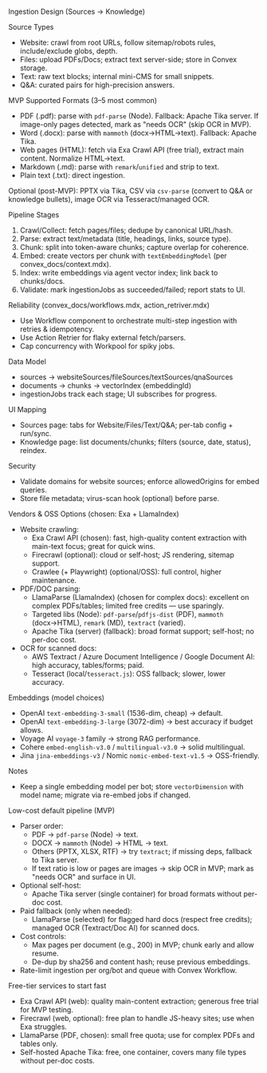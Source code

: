 Ingestion Design (Sources → Knowledge)

Source Types

- Website: crawl from root URLs, follow sitemap/robots rules, include/exclude globs, depth.
- Files: upload PDFs/Docs; extract text server-side; store in Convex storage.
- Text: raw text blocks; internal mini-CMS for small snippets.
- Q&A: curated pairs for high-precision answers.

MVP Supported Formats (3–5 most common)

- PDF (.pdf): parse with `pdf-parse` (Node). Fallback: Apache Tika server. If image-only pages detected, mark as "needs OCR" (skip OCR in MVP).
- Word (.docx): parse with `mammoth` (docx→HTML→text). Fallback: Apache Tika.
- Web pages (HTML): fetch via Exa Crawl API (free trial), extract main content. Normalize HTML→text.
- Markdown (.md): parse with `remark`/`unified` and strip to text.
- Plain text (.txt): direct ingestion.

Optional (post-MVP): PPTX via Tika, CSV via `csv-parse` (convert to Q&A or knowledge bullets), image OCR via Tesseract/managed OCR.

Pipeline Stages

1) Crawl/Collect: fetch pages/files; dedupe by canonical URL/hash.
2) Parse: extract text/metadata (title, headings, links, source type).
3) Chunk: split into token-aware chunks; capture overlap for coherence.
4) Embed: create vectors per chunk with `textEmbeddingModel` (per convex_docs/context.mdx).
5) Index: write embeddings via agent vector index; link back to chunks/docs.
6) Validate: mark ingestionJobs as succeeded/failed; report stats to UI.

Reliability (convex_docs/workflows.mdx, action_retriver.mdx)

- Use Workflow component to orchestrate multi-step ingestion with retries & idempotency.
- Use Action Retrier for flaky external fetch/parsers.
- Cap concurrency with Workpool for spiky jobs.

Data Model

- sources → websiteSources/fileSources/textSources/qnaSources
- documents → chunks → vectorIndex (embeddingId)
- ingestionJobs track each stage; UI subscribes for progress.

UI Mapping

- Sources page: tabs for Website/Files/Text/Q&A; per-tab config + run/sync.
- Knowledge page: list documents/chunks; filters (source, date, status), reindex.

Security

- Validate domains for website sources; enforce allowedOrigins for embed queries.
- Store file metadata; virus-scan hook (optional) before parse.

Vendors & OSS Options (chosen: Exa + LlamaIndex)

- Website crawling:
  - Exa Crawl API (chosen): fast, high-quality content extraction with main-text focus; great for quick wins.
  - Firecrawl (optional): cloud or self-host; JS rendering, sitemap support.
  - Crawlee (+ Playwright) (optional/OSS): full control, higher maintenance.
- PDF/DOC parsing:
  - LlamaParse (LlamaIndex) (chosen for complex docs): excellent on complex PDFs/tables; limited free credits — use sparingly.
  - Targeted libs (Node): `pdf-parse`/`pdfjs-dist` (PDF), `mammoth` (docx→HTML), `remark` (MD), `textract` (varied).
  - Apache Tika (server) (fallback): broad format support; self-host; no per-doc cost.
- OCR for scanned docs:
  - AWS Textract / Azure Document Intelligence / Google Document AI: high accuracy, tables/forms; paid.
  - Tesseract (local/`tesseract.js`): OSS fallback; slower, lower accuracy.

Embeddings (model choices)

- OpenAI `text-embedding-3-small` (1536-dim, cheap) → default.
- OpenAI `text-embedding-3-large` (3072-dim) → best accuracy if budget allows.
- Voyage AI `voyage-3` family → strong RAG performance.
- Cohere `embed-english-v3.0` / `multilingual-v3.0` → solid multilingual.
- Jina `jina-embeddings-v3` / Nomic `nomic-embed-text-v1.5` → OSS-friendly.

Notes

- Keep a single embedding model per bot; store `vectorDimension` with model name; migrate via re-embed jobs if changed.

Low-cost default pipeline (MVP)

- Parser order:
  - PDF → `pdf-parse` (Node) → text.
  - DOCX → `mammoth` (Node) → HTML → text.
  - Others (PPTX, XLSX, RTF) → try `textract`; if missing deps, fallback to Tika server.
  - If text ratio is low or pages are images → skip OCR in MVP; mark as "needs OCR" and surface in UI.
- Optional self-host:
  - Apache Tika server (single container) for broad formats without per-doc cost.
- Paid fallback (only when needed):
  - LlamaParse (selected) for flagged hard docs (respect free credits); managed OCR (Textract/Doc AI) for scanned docs.
- Cost controls:
  - Max pages per document (e.g., 200) in MVP; chunk early and allow resume.
  - De-dup by sha256 and content hash; reuse previous embeddings.
- Rate-limit ingestion per org/bot and queue with Convex Workflow.

Free-tier services to start fast

- Exa Crawl API (web): quality main-content extraction; generous free trial for MVP testing.
- Firecrawl (web, optional): free plan to handle JS-heavy sites; use when Exa struggles.
- LlamaParse (PDF, chosen): small free quota; use for complex PDFs and tables only.
- Self-hosted Apache Tika: free, one container, covers many file types without per-doc costs.
